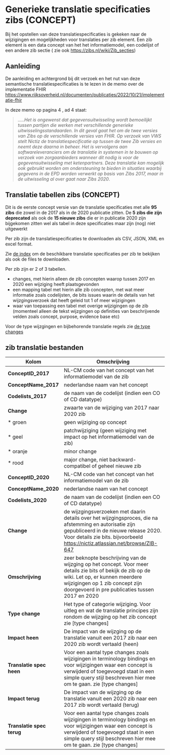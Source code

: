  # Generieke translatie specificaties zibs (CONCEPT)

Bij het opstellen van deze translatiespecificaties is gekeken naar de wijzigingen en mogelijkheden voor translaties per zib element. Een zib element is een data concept van het het informatiemodel, een codelijst of een andere zib sectie ( zie ook https://zibs.nl/wiki/Zib_secties) 

## Aanleiding  
De aanleiding en achtergrond bij dit verzoek en het nut van deze semantische translatiespecificaties is te lezen in de memo over de implementatie FHIR https://www.rijksoverheid.nl/documenten/publicaties/2022/10/21/implementatie-fhir

In deze memo op pagina 4 , ad 4 staat:
>*.....Het is ongewenst dat gegevensuitwisseling wordt bemoeilijkt tussen partijen die werken met verschillende generieke uitwisselingsstandaarden. In dit geval gaat het om de twee versies van Zibs op de verschillende versies van FHIR. Op verzoek van VWS stelt Nictiz de translatiespecificatie op tussen de twee Zib versies en neemt deze daarna in beheer. Het is vervolgens aan softwareleveranciers om de translatie in systemen in te bouwen op verzoek van zorgaanbieders wanneer dit nodig is voor de gegevensuitwisseling met ketenpartners. Deze translatie kan mogelijk ook gebruikt worden om ondersteuning te bieden in situaties waarbij gegevens in de EPD worden verwerkt op basis van Zibs 2017, maar in de uitwisseling al over gaat naar Zibs 2020*.

## Translatie tabellen zibs (CONCEPT)
Dit is de eerste concept versie van de translatie specificaties met alle **95 zibs** die zowel in de 2017 als in de 2020 publicatie zitten. 
De **5 zibs die zijn deprecated** als ook de **15 nieuwe zibs** die er in publicatie 2020 zijn bijgekomen zitten wel als tabel in deze specificaties maar zijn (nog) niet uitgewerkt 

Per zib zijn de translatiespecificaties te downloaden als CSV, JSON, XML en excel format.

Zie [de index](zib2017-2020/index.md) om de beschikbare translatie specificaties per zib te bekijken als ook de files te downloaden. 

Per zib zijn er 2 of 3 tabellen. 
- changes, met hierin alleen de zib concepten waarop tussen 2017 en 2020 een wijziging heeft plaatsgevonden
- een mapping tabel met hierin alle zib concepten, met wat meer informatie zoals codelijsten, de bits issues waarin de details van het wijzgingsverzoek dat heeft geleid tot 1 of meer wijzigingen
- waar van toepassing een tabel met overige wijzigingen op de zib (momenteel alleen de tekst wijzgingen op definities van beschrijvende velden zoals concept, purpose, evidence base etc)

Voor de type wijzgingen en bijbehorende translatie regels zie [de type changes](typechanges.md)

## zib translatie bestanden ##

| Kolom | Omschrijving|
| --- | ----------- |
| **ConceptID_2017** | NL-CM code van het concept van het informatiemodel van de zib |
| **ConceptName_2017**| nederlandse naam van het concept |
| **Codelists_2017**| de naam van de codelijst (indien een CO of CD datatype) |
| **Change** | zwaarte van de wijziging van 2017 naar 2020 zib | 
| * groen| geen wijziging op concept |
| * geel| patchwijziging (geen wijziging met impact op het informatiemodel van de zib)|
| * oranje | minor change
| * rood| major change, niet backward-compatibel of geheel nieuwe zib |
| **ConceptID_2020** | NL-CM code van het concept van het informatiemodel van de zib |
| **ConceptName_2020**| nederlandse naam van het concept |
| **Codelists_2020**| de naam van de codelijst (indien een CO of CD datatype) 
| **Change** | de wijzgingsverzoeken met daarin details over het wijzgingsproces, die na afstemming en autorisatie zijn gepubliceerd in de nieuwe release 2020. Voor details zie bits. bijvoorbeeld https://nictiz.atlassian.net/browse/ZIB-647
|**Omschrijving** | zeer beknopte beschrijving van de wijzging op het concept. Voor meer details zie bits of bekijk de zib op de wiki. Let op, er kunnen meerdere wijzigingen op 1 zib concept zijn doorgevoerd in pre publicaties tussen 2017 en 2020|
| **Type change** | Het type of categorie wijziging.  Voor uitleg en wat de translatie principes zijn rondom de wijzging op het zib concept zie [type changes]|
| **Impact heen** | De impact van de wijzging op de translatie vanuit een 2017 zib naar een 2020 zib wordt vertaald (heen)|
| **Translatie spec heen** | Voor een aantal type changes zoals wijzigingen in terminology bindings en voor wijzigingen waar een concept is verwijderd of toegevoegd staat in een simple query stijl beschreven hier mee om te gaan. zie [type changes]|
| **Impact terug** | De impact van de wijzging op de translatie vanuit een 2020 zib naar een 2017 zib wordt vertaald (terug)|
| **Translatie spec terug** | Voor een aantal type changes zoals wijzigingen in terminology bindings en voor wijzigingen waar een concept is verwijderd of toegevoegd staat in een simple query stijl beschreven hier mee om te gaan. zie [type changes]|
